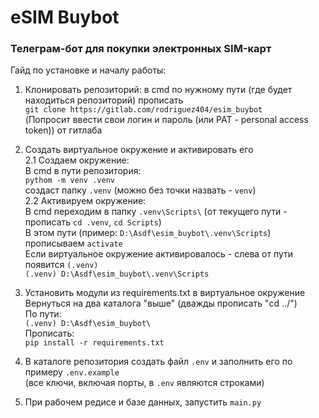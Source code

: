 # eSIM Buybot
### Телеграм-бот для покупки электронных SIM-карт
Гайд по установке и началу работы:

1. Клонировать репозиторий: в cmd по нужному пути (где будет находиться репозиторий) прописать \
`git clone https://gitlab.com/rodriguez404/esim_buybot` \
(Попросит ввести свои логин и пароль (или PAT - personal access token)) от гитлаба

2. Создать виртуальное окружение и активировать его \
2.1 Создаем окружение: \
В cmd в пути репозитория: \
`pythom -m venv .venv` \
создаст папку `.venv` (можно без точки назвать - `venv`) \
2.2 Активируем окружение: \
В cmd переходим в папку `.venv\Scripts\` (от текущего пути - прописать `cd .venv`, `cd Scripts`) \
В этом пути (пример: `D:\Asdf\esim_buybot\.venv\Scripts`) прописываем `activate`\
Если виртуальное окружение активировалось - слева от пути появится `(.venv)`\
`(.venv) D:\Asdf\esim_buybot\.venv\Scripts`

3. Установить модули из requirements.txt в виртуальное окружение\
Вернуться на два каталога "выше" (дважды прописать "cd ../")\
По пути:\
`(.venv) D:\Asdf\esim_buybot\` \
Прописать:\
`pip install -r requirements.txt`

4. В каталоге репозитория создать файл `.env` и заполнить его по примеру `.env.example`\
(все ключи, включая порты, в `.env` являются строками)

5. При рабочем редисе и базе данных, запустить `main.py`